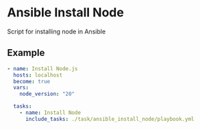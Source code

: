 # Ansible Install Node
Script for installing node in Ansible

## Example

```yaml
- name: Install Node.js
  hosts: localhost
  become: true
  vars:
    node_version: "20" 

  tasks:
    - name: Install Node
      include_tasks: ./task/ansible_install_node/playbook.yml 
```